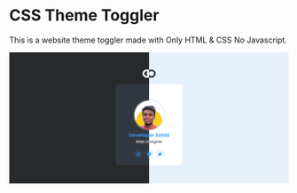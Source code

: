 # CSS Theme Toggler
This is a website theme toggler made with Only HTML & CSS No Javascript.

[![CSS Theme Toggler](./assets/images/github-preview.png?raw=true "CSS Theme Toggler")](https://css-theme-toggler.netlify.app/)